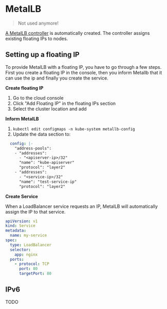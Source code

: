 # MetalLB
> Not used anymore!

[A MetalLB controller](https://github.com/simonswine/hcloud-metallb-floater) is automatically created.
The controller assigns existing floating IPs to nodes.

## Setting up a floating IP 
To provide MetalLB with a floating IP, you have to go through a few steps.
First you create a floating IP in the console, then you inform Metallb that it can use the ip and finally you create the service.

**Create floating IP**

1. Go to the cloud console
2. Click "Add Floating IP" in the floating IPs section
3. Select the cluster location and add

**Inform MetalLB**

1. `kubectl edit configmaps -n kube-system metallb-config`
2. Update the data section to:
```yaml
  config: |-
    "address-pools":
    - "addresses":
      - "<apiserver-ip>/32"
      "name": "kube-apiserver"
      "protocol": "layer2"
    - "addresses":
      - "<service-ip>/32"
      "name": "test-service-ip"
      "protocol": "layer2"
```

**Create Service**

When a LoadBalancer service requests an IP, MetalLB will automatically assign the IP to that service.

```yaml
apiVersion: v1
kind: Service
metadata:
  name: my-service
spec:
  type: LoadBalancer
  selector:
    app: nginx
  ports:
    - protocol: TCP
      port: 80
      targetPort: 80
```

## IPv6
TODO